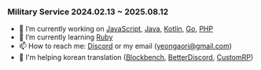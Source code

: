 ### Military Service 2024.02.13 ~ 2025.08.12

- 🔭 I’m currently working on [JavaScript](https://www.javascript.com/), [Java](https://www.java.com/), [Kotlin](https://kotlinlang.org/), [Go](https://go.dev/), [PHP](https://www.php.net/)
- 🌱 I’m currently learning [Ruby](https://www.ruby-lang.org/)
- 📫 How to reach me: [Discord](https://yeongaori.github.io/discord) or my email (yeongaori@gmail.com)
- 💬 I'm helping korean translation ([Blockbench](https://github.com/JannisX11/blockbench), [BetterDiscord](https://github.com/BetterDiscord/BetterDiscord), [CustomRP](https://github.com/maximmax42/Discord-CustomRP))

<!--
**yeongaori/yeongaori** is a ✨ _special_ ✨ repository because its `README.md` (this file) appears on your GitHub profile.

Here are some ideas to get you started:

- 🔭 I’m currently working on ...
- 🌱 I’m currently learning ...
- 👯 I’m looking to collaborate on ...
- 🤔 I’m looking for help with ...
- 💬 Ask me about ...
- 📫 How to reach me: ...
- 😄 Pronouns: ...
- ⚡ Fun fact: ...
-->
